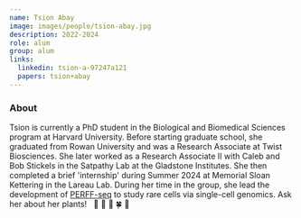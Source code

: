 ```yaml
---
name: Tsion Abay
image: images/people/tsion-abay.jpg
description: 2022-2024
role: alum
group: alum
links:
  linkedin: tsion-a-97247a121
  papers: tsion+abay
---
```


### About
Tsion is currently a PhD student in the Biological and Biomedical Sciences program at Harvard University. 
Before starting graduate school, she graduated from Rowan University and was a Research
Associate at Twist Biosciences. She later worked as a Research Associate II with Caleb
and Bob Stickels in the Satpathy Lab at the Gladstone Institutes. She then completed a brief
'internship' during Summer 2024 at Memorial Sloan Kettering in the Lareau Lab.
During her time in the group, she lead the development of [PERFF-seq](https://clareaulab.com/perffseq/) to
study rare cells via single-cell genomics. Ask her about her plants! &nbsp; :hibiscus: :seedling: :blossom: :four_leaf_clover: :cherry_blossom:

